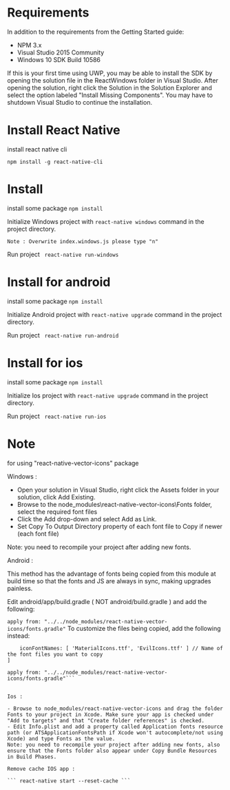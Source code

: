 # Requirements

In addition to the requirements from the Getting Started guide:

- NPM 3.x
- Visual Studio 2015 Community
- Windows 10 SDK Build 10586

If this is your first time using UWP, you may be able to install the SDK by opening the solution file in the ReactWindows folder in Visual Studio. After opening the solution, right click the Solution in the Solution Explorer and select the option labeled "Install Missing Components". You may have to shutdown Visual Studio to continue the installation.

# Install React Native

install react native cli

```npm install -g react-native-cli```

# Install 

install some package
```npm install```

Initialize Windows project with 
```react-native windows```
command in the project directory.

```Note : Overwrite index.windows.js please type "n"```

Run project
``` react-native run-windows```

# Install for android

install some package
```npm install```

Initialize Android project with 
```react-native upgrade```
command in the project directory.

Run project
``` react-native run-android```

# Install for ios

install some package
```npm install```

Initialize Ios project with 
```react-native upgrade```
command in the project directory.

Run project
``` react-native run-ios```



# Note

for using "react-native-vector-icons" package 

Windows : 

- Open your solution in Visual Studio, right click the Assets folder in your solution, click Add Existing.
- Browse to the node_modules\react-native-vector-icons\Fonts folder, select the required font files
- Click the Add drop-down and select Add as Link.
- Set Copy To Output Directory property of each font file to Copy if newer (each font file)

Note: you need to recompile your project after adding new fonts.

Android : 

This method has the advantage of fonts being copied from this module at build time so that the fonts and JS are always in sync, making upgrades painless.

Edit android/app/build.gradle ( NOT android/build.gradle ) and add the following:

``` apply from: "../../node_modules/react-native-vector-icons/fonts.gradle" ```
To customize the files being copied, add the following instead:

```project.ext.vectoricons = [
    iconFontNames: [ 'MaterialIcons.ttf', 'EvilIcons.ttf' ] // Name of the font files you want to copy
]

apply from: "../../node_modules/react-native-vector-icons/fonts.gradle"```


Ios : 

- Browse to node_modules/react-native-vector-icons and drag the folder Fonts to your project in Xcode. Make sure your app is checked under "Add to targets" and that "Create folder references" is checked.
- Edit Info.plist and add a property called Application fonts resource path (or ATSApplicationFontsPath if Xcode won't autocomplete/not using Xcode) and type Fonts as the value.
Note: you need to recompile your project after adding new fonts, also ensure that the Fonts folder also appear under Copy Bundle Resources in Build Phases.

Remove cache IOS app : 

``` react-native start --reset-cache ```